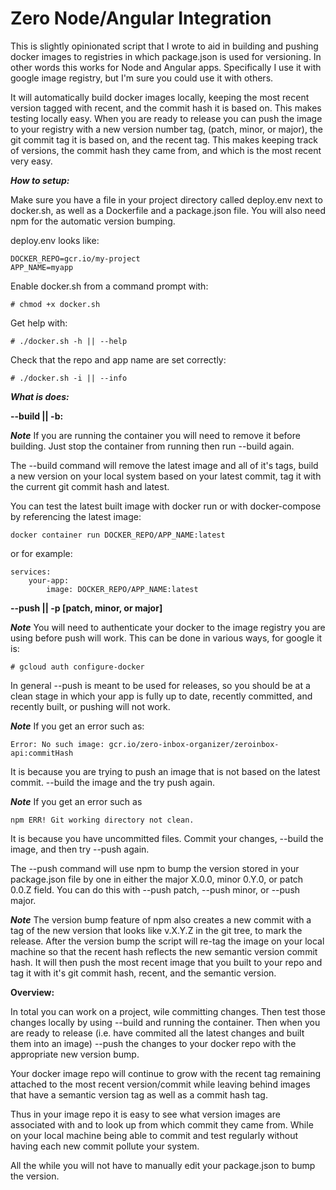 # Zero Node/Angular Integration

This is slightly opinionated script that I wrote to aid in building and pushing docker images to registries in which package.json is used for versioning.  In other words this works for Node and Angular apps. Specifically I use it with google image registry, but I'm sure you could use it with others.

It will automatically build docker images locally, keeping the most recent version tagged with recent, and the commit hash it is based on. This makes testing locally easy.  When you are ready to release you can push the image to your registry with a new version number tag, (patch, minor, or major), the git commit tag it is based on, and the recent tag.  This makes keeping track of versions, the commit hash they came from, and which is the most recent very easy.  

***How to setup:***

Make sure you have a file in your project directory called deploy.env next to docker.sh, as well as a Dockerfile and a package.json file.  You will also need npm for the automatic version bumping.

deploy.env looks like:

```
DOCKER_REPO=gcr.io/my-project
APP_NAME=myapp
```

Enable docker.sh from a command prompt with:
```
# chmod +x docker.sh
```

Get help with:
```
# ./docker.sh -h || --help
```

Check that the repo and app name are set correctly:
```
# ./docker.sh -i || --info
```

***What is does:***


**--build || -b:** 

***Note*** If you are running the container you will need to remove it before building.  Just stop the container from running then run --build again.

The --build command will remove the latest image and all of it's tags, build a new version on your local system based on your latest commit, tag it with the current git commit hash and latest.

You can test the latest built image with docker run or with docker-compose by referencing the latest image:
```
docker container run DOCKER_REPO/APP_NAME:latest
```
or for example:
```
services:
    your-app:
        image: DOCKER_REPO/APP_NAME:latest
```

**--push || -p [patch, minor, or major]** 

***Note*** You will need to authenticate your docker to the image registry you are using before push will work.  This can be done in various ways, for google it is:

```
# gcloud auth configure-docker
```

In general --push is meant to be used for releases, so you should be at a clean stage in which your app is fully up to date, recently committed, and recently built, or pushing will not work.

***Note*** If you get an error such as:
```
Error: No such image: gcr.io/zero-inbox-organizer/zeroinbox-api:commitHash
```
It is because you are trying to push an image that is not based on the latest commit. --build the image and the try push again.

***Note*** If you get an error such as
```
npm ERR! Git working directory not clean.
```
It is because you have uncommitted files. Commit your changes, --build the image, and then try --push again.

The --push command will use npm to bump the version stored in your package.json file by one in either the major X.0.0, minor 0.Y.0, or patch 0.0.Z field. You can do this with --push patch, --push minor, or --push major.

***Note*** The version bump feature of npm also creates a new commit with a tag of the new version that looks like v.X.Y.Z in the git tree, to mark the release. After the version bump the script will re-tag the image on your local machine so that the recent hash reflects the new semantic version commit hash.  It will then push the most recent image that you built to your repo and tag it with it's git commit hash, recent, and the semantic version.


**Overview:**

In total you can work on a project, wile committing changes.  Then test those changes locally by using --build and running the container.  Then when you are ready to release (i.e. have commited all the latest changes and built them into an image) --push the changes to your docker repo with the appropriate new version bump.

Your docker image repo will continue to grow with the recent tag remaining attached to the most recent version/commit while leaving behind images that have a semantic version tag as well as a commit hash tag.

Thus in your image repo it is easy to see what version images are associated with and to look up from which commit they came from. While on your local machine being able to commit and test regularly without having each new commit pollute your system.

All the while you will not have to manually edit your package.json to bump the version.